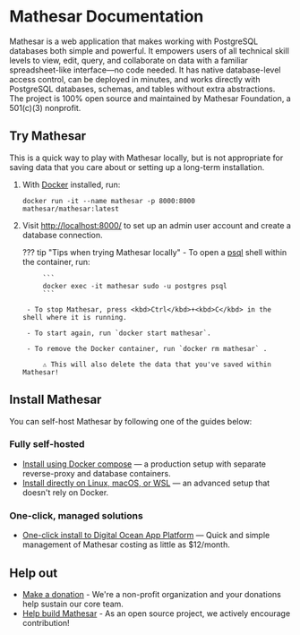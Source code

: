 # Mathesar Documentation

Mathesar is a web application that makes working with PostgreSQL databases both simple and powerful. It empowers users of all technical skill levels to view, edit, query, and collaborate on data with a familiar spreadsheet-like interface—no code needed. It has native database-level access control, can be deployed in minutes, and works directly with PostgreSQL databases, schemas, and tables without extra abstractions. The project is 100% open source and maintained by Mathesar Foundation, a 501(c)(3) nonprofit.

## Try Mathesar

This is a quick way to play with Mathesar locally, but is not appropriate for saving data that you care about or setting up a long-term installation.

1. With [Docker](https://docs.docker.com/get-docker/) installed, run:

    ```
    docker run -it --name mathesar -p 8000:8000 mathesar/mathesar:latest
    ```

1. Visit [http://localhost:8000/](http://localhost:8000/) to set up an admin user account and create a database connection.

    ??? tip "Tips when trying Mathesar locally"
        - To open a [psql](https://www.postgresql.org/docs/current/app-psql.html) shell within the container, run:

            ```
            docker exec -it mathesar sudo -u postgres psql
            ```

        - To stop Mathesar, press <kbd>Ctrl</kbd>+<kbd>C</kbd> in the shell where it is running.

        - To start again, run `docker start mathesar`.

        - To remove the Docker container, run `docker rm mathesar` .

            ⚠️ This will also delete the data that you've saved within Mathesar!

## Install Mathesar

You can self-host Mathesar by following one of the guides below:

### Fully self-hosted

- [Install using Docker compose](./administration/install-via-docker-compose.md) — a production setup with separate reverse-proxy and database containers.
- [Install directly on Linux, macOS, or WSL](./administration/install-from-scratch.md) — an advanced setup that doesn't rely on Docker.

### One-click, managed solutions

- [One-click install to Digital Ocean App Platform](./administration/install-one-click-digital-ocean.md) — Quick and simple management of Mathesar costing as little as $12/month.

## Help out

- [Make a donation](https://mathesar.org/donate) - We're a non-profit organization and your donations help sustain our core team.
- [Help build Mathesar](https://github.com/mathesar-foundation/mathesar/blob/develop/CONTRIBUTING.md) - As an open source project, we actively encourage contribution!
